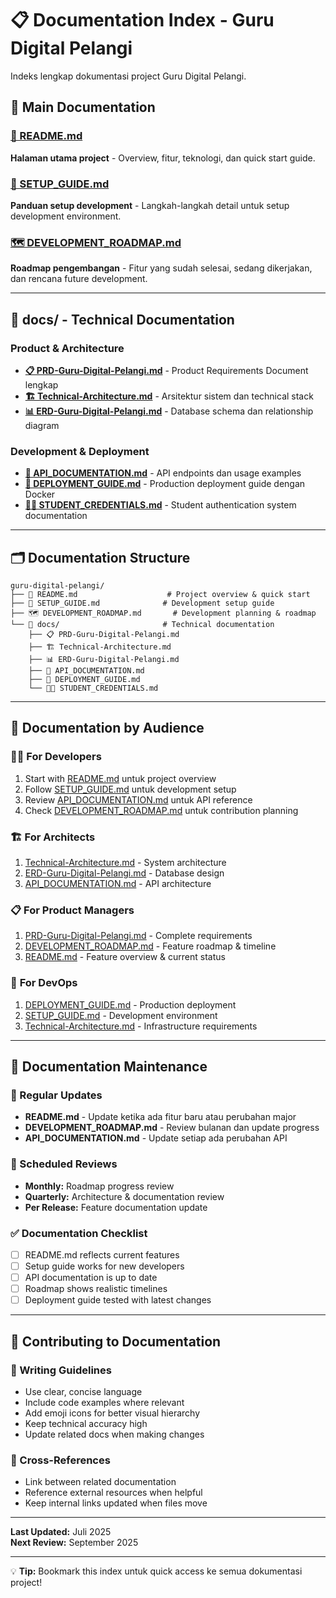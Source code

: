 # 📋 Documentation Index - Guru Digital Pelangi

Indeks lengkap dokumentasi project Guru Digital Pelangi.

## 📖 Main Documentation

### [📄 README.md](README.md)
**Halaman utama project** - Overview, fitur, teknologi, dan quick start guide.

### [🚀 SETUP_GUIDE.md](SETUP_GUIDE.md)  
**Panduan setup development** - Langkah-langkah detail untuk setup development environment.

### [🗺️ DEVELOPMENT_ROADMAP.md](DEVELOPMENT_ROADMAP.md)
**Roadmap pengembangan** - Fitur yang sudah selesai, sedang dikerjakan, dan rencana future development.

---

## 📁 docs/ - Technical Documentation

### Product & Architecture
- **[📋 PRD-Guru-Digital-Pelangi.md](docs/PRD-Guru-Digital-Pelangi.md)** - Product Requirements Document lengkap
- **[🏗️ Technical-Architecture.md](docs/Technical-Architecture.md)** - Arsitektur sistem dan technical stack
- **[📊 ERD-Guru-Digital-Pelangi.md](docs/ERD-Guru-Digital-Pelangi.md)** - Database schema dan relationship diagram

### Development & Deployment
- **[🔌 API_DOCUMENTATION.md](docs/API_DOCUMENTATION.md)** - API endpoints dan usage examples
- **[🚀 DEPLOYMENT_GUIDE.md](docs/DEPLOYMENT_GUIDE.md)** - Production deployment guide dengan Docker
- **[👨‍🎓 STUDENT_CREDENTIALS.md](docs/STUDENT_CREDENTIALS.md)** - Student authentication system documentation

---

## 🗂️ Documentation Structure

```
guru-digital-pelangi/
├── 📄 README.md                    # Project overview & quick start
├── 🚀 SETUP_GUIDE.md              # Development setup guide  
├── 🗺️ DEVELOPMENT_ROADMAP.md       # Development planning & roadmap
└── 📁 docs/                       # Technical documentation
    ├── 📋 PRD-Guru-Digital-Pelangi.md
    ├── 🏗️ Technical-Architecture.md
    ├── 📊 ERD-Guru-Digital-Pelangi.md
    ├── 🔌 API_DOCUMENTATION.md
    ├── 🚀 DEPLOYMENT_GUIDE.md
    └── 👨‍🎓 STUDENT_CREDENTIALS.md
```

---

## 🎯 Documentation by Audience

### 👨‍💻 **For Developers**
1. Start with [README.md](README.md) untuk project overview
2. Follow [SETUP_GUIDE.md](SETUP_GUIDE.md) untuk development setup
3. Review [API_DOCUMENTATION.md](docs/API_DOCUMENTATION.md) untuk API reference
4. Check [DEVELOPMENT_ROADMAP.md](DEVELOPMENT_ROADMAP.md) untuk contribution planning

### 🏗️ **For Architects**
1. [Technical-Architecture.md](docs/Technical-Architecture.md) - System architecture
2. [ERD-Guru-Digital-Pelangi.md](docs/ERD-Guru-Digital-Pelangi.md) - Database design
3. [API_DOCUMENTATION.md](docs/API_DOCUMENTATION.md) - API architecture

### 📋 **For Product Managers**
1. [PRD-Guru-Digital-Pelangi.md](docs/PRD-Guru-Digital-Pelangi.md) - Complete requirements
2. [DEVELOPMENT_ROADMAP.md](DEVELOPMENT_ROADMAP.md) - Feature roadmap & timeline
3. [README.md](README.md) - Feature overview & current status

### 🚀 **For DevOps**
1. [DEPLOYMENT_GUIDE.md](docs/DEPLOYMENT_GUIDE.md) - Production deployment
2. [SETUP_GUIDE.md](SETUP_GUIDE.md) - Development environment
3. [Technical-Architecture.md](docs/Technical-Architecture.md) - Infrastructure requirements

---

## 📝 Documentation Maintenance

### 🔄 Regular Updates
- **README.md** - Update ketika ada fitur baru atau perubahan major
- **DEVELOPMENT_ROADMAP.md** - Review bulanan dan update progress
- **API_DOCUMENTATION.md** - Update setiap ada perubahan API

### 📅 Scheduled Reviews
- **Monthly:** Roadmap progress review
- **Quarterly:** Architecture & documentation review  
- **Per Release:** Feature documentation update

### ✅ Documentation Checklist
- [ ] README.md reflects current features
- [ ] Setup guide works for new developers
- [ ] API documentation is up to date
- [ ] Roadmap shows realistic timelines
- [ ] Deployment guide tested with latest changes

---

## 🤝 Contributing to Documentation

### 📝 Writing Guidelines
- Use clear, concise language
- Include code examples where relevant
- Add emoji icons for better visual hierarchy
- Keep technical accuracy high
- Update related docs when making changes

### 🔗 Cross-References
- Link between related documentation
- Reference external resources when helpful
- Keep internal links updated when files move

---

**Last Updated:** Juli 2025  
**Next Review:** September 2025

---

💡 **Tip:** Bookmark this index untuk quick access ke semua dokumentasi project!
